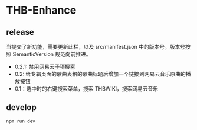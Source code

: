# THB-Enhance

## release

当提交了新功能，需要更新此栏，以及 src/manifest.json 中的版本号。版本号按照 SemanticVersion 规范向前推进。

- 0.2.1: [禁用网易云子项搜索](https://github.com/Lionad-Morotar/checheyun/issues/2#issuecomment-665048604)
- 0.2: 给专辑页面的歌曲表格的歌曲标题后增加一个链接到网易云音乐原曲的播放按钮
- 0.1：选中时的右键搜索菜单，搜索 THBWIKI，搜索网易云音乐

## develop

```
npm run dev
```
